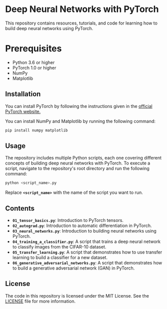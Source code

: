 
# Deep Neural Networks with PyTorch

This repository contains resources, tutorials, and code for learning how to build deep neural networks using PyTorch.

# Prerequisites

- Python 3.6 or higher
- PyTorch 1.0 or higher
- NumPy
- Matplotlib


## Installation

You can install PyTorch by following the instructions given in the
[official PyTorch website.](https://pytorch.org/)

You can install NumPy and Matplotlib by running the following command:


```bash
pip install numpy matplotlib
```
## Usage

The repository includes multiple Python scripts, each one covering different concepts of building deep neural networks with PyTorch. To execute a script, navigate to the repository's root directory and run the following command:


```bash
python <script_name>.py
```

Replace **`<script_name>`** 
with the name of the script you want to run.

## Contents
- **`01_tensor_basics.py`**: Introduction to PyTorch tensors.
- **`02_autograd.py`**: Introduction to automatic differentiation in PyTorch.
- **`03_neural_networks.py`**: Introduction to building neural networks using PyTorch.
- **`04_training_a_classifier.py`**: A script that trains a deep neural network to classify images from the CIFAR-10 dataset.
- **`05_transfer_learning.py`**: A script that demonstrates how to use transfer learning to build a classifier for a new dataset.
- **`06_generative_adversarial_networks.py`**: A script that demonstrates how to build a generative adversarial network (GAN) in PyTorch.


## License
The code in this repository is licensed under the MIT License. See the [LICENSE](https://choosealicense.com/licenses/mit/) file for more information.



